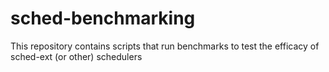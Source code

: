 # sched-benchmarking
This repository contains scripts that run benchmarks to test the efficacy of sched-ext (or other) schedulers
